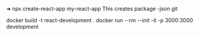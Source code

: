 ➜ npx create-react-app my-react-app
This creates package -json git

docker build -t react-development .
docker run --rm --init -it -p 3000:3000 development
